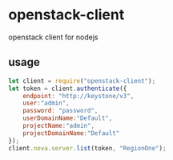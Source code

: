 # openstack-client

openstack client for nodejs

## usage

```js
let client = require("openstack-client");
let token = client.authenticate({
    endpoint: "http://keystone/v3",
    user:"admin",
    password: "password",
    userDomainName:"Default",
    projectName:"admin",
    projectDomainName:"Default"
});
client.nova.server.list(token, "RegionOne");
```
